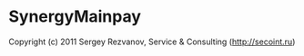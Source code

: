 SynergyMainpay
============

Copyright (c) 2011 Sergey Rezvanov, Service & Consulting (http://secoint.ru)
